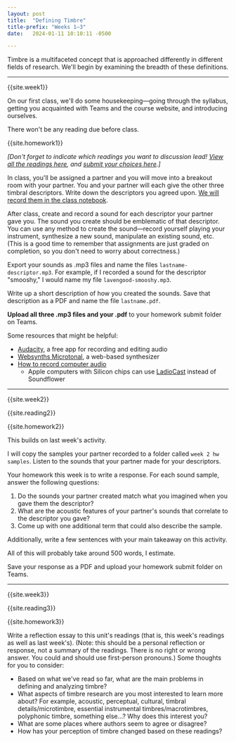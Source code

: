 ```yaml
---
layout: post
title:  "Defining Timbre"
title-prefix: "Weeks 1–3"
date:   2024-01-11 10:10:11 -0500

---
```


Timbre is a multifaceted concept that is approached differently in different fields of research. We'll begin by examining the breadth of these definitions.

-------

{{site.week1}}

On our first class, we'll do some housekeeping—going through the syllabus, getting you acquainted with Teams and the course website, and introducing ourselves.

There won't be any reading due before class.

{{site.homework1}}

*[Don't forget to indicate which readings you want to discussion lead! [View all the readings here](https://gmuedu.sharepoint.com/:x:/s/Spring-2024-AnalysisofTimbre-GRP/EUNNtGkTFTFKlo9MAytpNowBBm66Wu2g529Gr2Ozn3fY1g?e=jbId0z), and [submit your choices here](https://forms.office.com/Pages/ResponsePage.aspx?id=VXKFnlffR0ygwAVGRgOAy-R6DEGoI95Pu0sh7qW5mvpURERPVzFLM0lIRUtUWDhRMlBYRFo0VjMyTS4u).]*

In class, you'll be assigned a partner and you will move into a breakout room with your partner. You and your partner will each give the other three timbral descriptors. Write down the descriptors you agreed upon. [We will record them in the class notebook](https://gmuedu.sharepoint.com/sites/Spring-2024-AnalysisofTimbre-GRP/_layouts/15/Doc.aspx?sourcedoc={5d1d3d40-6d56-4dd9-b350-4b1ed8695bf6}&action=edit&wd=target%28wk%201%20h.one%7Cff1cfed0-dd66-4c81-8c2e-d5bf303f8d2b%2FWeek%201%20hw%20timbre%20descriptors%7C3dac99f8-8bfc-4b32-93be-0f7c22fae312%2F%29&wdorigin=703).

After class, create and record a sound for each descriptor your partner gave you. The sound you create should be emblematic of that descriptor. You can use any method to create the sound—record yourself playing your instrument, synthesize a new sound, manipulate an existing sound, etc. (This is a good time to remember that assignments are just graded on completion, so you don't need to worry about correctness.)

Export your sounds as .mp3 files and name the files `lastname-descriptor.mp3`. For example, if I recorded a sound for the descriptor "smooshy," I would name my file `lavengood-smooshy.mp3`. 

Write up a short description of how you created the sounds. Save that description as a PDF and name the file `lastname.pdf`.

**Upload all three .mp3 files and your .pdf** to your homework submit folder on Teams.

Some resources that might be helpful: 

* [Audacity](https://www.audacityteam.org), a free app for recording and editing audio
* [Websynths Microtonal](https://www.websynths.com/microtonal/), a web-based synthesizer
* [How to record computer audio](https://support.audacityteam.org/basics/recording-desktop-audio)
  * Apple computers with Silicon chips can use [LadioCast](https://apps.apple.com/us/app/ladiocast/id411213048?mt=12) instead of Soundflower 



-------

{{site.week2}}

{{site.reading2}}

{{site.homework2}}

This builds on last week's activity. 

I will copy the samples your partner recorded to a folder called `week 2 hw samples`. Listen to the sounds that your partner made for your descriptors.

Your homework this week is to write a response. For each sound sample, answer the following questions:

1. Do the sounds your partner created match what you imagined when you gave them the descriptor?
2. What are the acoustic features of your partner's sounds that correlate to the descriptor you gave?
3. Come up with one additional term that could also describe the sample.

Additionally, write a few sentences with your main takeaway on this activity. 

All of this will probably take around 500 words, I estimate.

Save your response as a PDF and upload your homework submit folder on Teams.

-------

{{site.week3}}

{{site.reading3}}

{{site.homework3}}

Write a reflection essay to this unit's readings (that is, this week's readings as well as last week's). (Note: this should be a personal reflection or response, not a summary of the readings. There is no right or wrong answer. You could and should use first-person pronouns.) Some thoughts for you to consider:

* Based on what we've read so far, what are the main problems in defining and analyzing timbre?
* What aspects of timbre research are you most interested to learn more about? For example, acoustic, perceptual, cultural, timbral details/microtimbre, essential instrumental timbres/macrotimbres, polyphonic timbre, something else…? Why does this interest you?
* What are some places where authors seem to agree or disagree?
* How has your perception of timbre changed based on these readings?